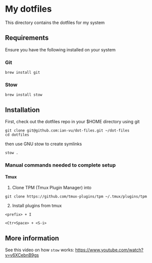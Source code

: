 # My dotfiles

This directory contains the dotfiles for my system

## Requirements

Ensure you have the following installed on your system

### Git

```
brew install git
```

### Stow

```
brew install stow
```

## Installation

First, check out the dotfiles repo in your $HOME directory using git

```
git clone git@github.com:ian-vu/dot-files.git ~/dot-files
cd dotfiles
```

then use GNU stow to create symlinks

```
stow .
```

### Manual commands needed to complete setup

#### Tmux

1. Clone TPM (Tmux Plugin Manager) into

```
git clone https://github.com/tmux-plugins/tpm ~/.tmux/plugins/tpm
```

2. Install plugins from tmux

```
<prefix> + I
```

```
<Ctr+Space> + <S-i>
```

## More information

See this video on how `stow` works: https://www.youtube.com/watch?v=y6XCebnB9gs
